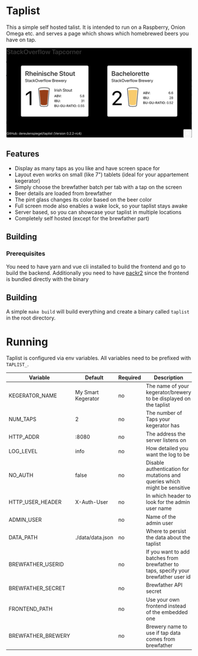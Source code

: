 # Taplist

This a simple self hosted talist. It is intended to run on a Raspberry, Onion Omega etc.
and serves a page which shows which homebrewed beers you have on tap.

![Image of Yaktocat](screenshot.png)

## Features

* Display as many taps as you like and have screen space for
* Layout even works on small (like 7") tablets (ideal for your appartement kegerator)
* Simply choose the brewfather batch per tab with a tap on the screen
* Beer details are loaded from brewfather
* The pint glass changes its color based on the beer color
* Full screen mode also enables a wake lock, so your taplist stays awake
* Server based, so you can showcase your taplist in multiple locations
* Completely self hosted (except for the brewfather part)

## Building

### Prerequisites

You need to have yarn and vue cli installed to build the frontend and go to build the backend.
Additionally you need to have [packr2](https://github.com/gobuffalo/packr/tree/master/v2) since
the frontend is bundled directly with the binary

## Building

A simple `make build` will build everything and create a binary called `taplist` in the root directory.

# Running

Taplist is configured via env variables. All variables need to be prefixed with `TAPLIST_`.

| Variable | Default | Required | Description |
|----------|---------|----------|-------------|
| KEGERATOR_NAME | My Smart Kegerator | no | The name of your kegerator/brewery to be displayed on the taplist |
| NUM_TAPS | 2 | no | The number of Taps your kegerator has |
| HTTP_ADDR | :8080 | no |The address the server listens on |
| LOG_LEVEL | info | no | How detailed you want the log to be |
| NO_AUTH | false | no | Disable authentication for mutations and queries which might be sensitive |
| HTTP_USER_HEADER | X-Auth-User | no | In which header to look for the admin user name |
| ADMIN_USER | | no | Name of the admin user |
| DATA_PATH | ./data/data.json | no | Where to persist the data about the taplist |
| BREWFATHER_USERID | | no | If you want to add batches from brewfather to taps, specify your brewfather user id |
| BREWFATHER_SECRET | | no | Brewfather API secret |
| FRONTEND_PATH | | no | Use your own frontend instead of the embedded one |
| BREWFATHER_BREWERY| | no | Brewery name to use if tap data comes from brewfather | 